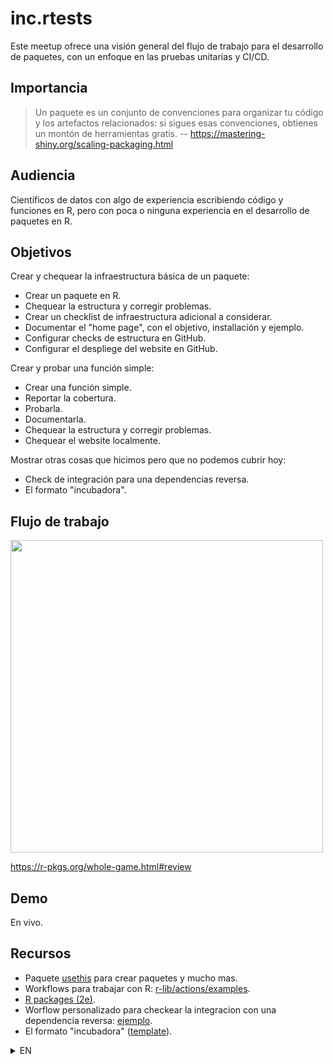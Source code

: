 # inc.rtests

Este meetup ofrece una visión general del flujo de trabajo para el desarrollo de paquetes, con un enfoque en las pruebas unitarias y CI/CD.

## Importancia

> Un paquete es un conjunto de convenciones para organizar tu código y los artefactos relacionados: si sigues esas convenciones, obtienes un montón de herramientas gratis.
> -- https://mastering-shiny.org/scaling-packaging.html

## Audiencia

Científicos de datos con algo de experiencia escribiendo código y funciones en R, pero con poca o ninguna experiencia en el desarrollo de paquetes en R.

## Objetivos

Crear y chequear la infraestructura básica de un paquete:

- Crear un paquete en R.
- Chequear la estructura y corregir problemas.
- Crear un checklist de infraestructura adicional a considerar.
- Documentar el "home page", con el objetivo, installación y ejemplo.
- Configurar checks de estructura en GitHub.
- Configurar el despliege del website en GitHub.

Crear y probar una función simple:

- Crear una función simple.
- Reportar la cobertura.
- Probarla.
- Documentarla.
- Chequear la estructura y corregir problemas.
- Chequear el website localmente.

Mostrar otras cosas que hicimos pero que no podemos cubrir hoy:

* Check de integración para una dependencias reversa.
* El formato "incubadora".

## Flujo de trabajo

<img src=https://github.com/user-attachments/assets/aabb5a62-7f4b-4767-b1d7-52130c395531 width=500>

https://r-pkgs.org/whole-game.html#review

## Demo

En vivo.

## Recursos

* Paquete [usethis](https://usethis.r-lib.org/reference/index.html) para crear paquetes y mucho mas.
* Workflows para trabajar con R: [r-lib/actions/examples](https://github.com/r-lib/actions/tree/v2/examples#example-workflows).
* [R packages (2e)](https://r-pkgs.org/).
* Worflow personalizado para checkear la integracion con una dependencia reversa: [ejemplo](https://github.com/ixpantia/tower/pull/14/files#diff-8fe6f19b5ce17649a885f3ad91e83f63c1ca2dc91dbcd00fa3bd7e242f80dda7).
* El formato "incubadora" ([template](https://github.com/dsincubator/template)).



<details>
<summary>EN</summary>

# inc.rtests

This meetup provides an overview of the workflow for package development, focusing on unit testing and CI/CD.

## Importance

> A package is a set of conventions for organizing your code and related artifacts: if you follow those conventions, you get a bunch of free 
tools.
> -- https://mastering-shiny.org/scaling-packaging.html

## Audience

Data scientists with some experience writing code and functions in R, but with little to no experience in R package development.

## Objectives

Create and check the basic infrastructure of a package:

- Create a package in R.
- Check the structure and fix issues.
- Create a checklist of additional infrastructure to consider.
- Document the "home page," including the aim, installation, and example.
- Set up structure checks on GitHub.
- Set up the deployment of the website on GitHub.

Create and test a simple function:

- Create a simple function.
- Report the coverage.
- Test it.
- Document it.
- Check the structure and fix issues.
- Check the website locally.

Show other things we've done but cannot cover today:

* Integration check for reverse dependencies.
* The "incubator" format.

## Workflow

<img src=https://github.com/user-attachments/assets/aabb5a62-7f4b-4767-b1d7-52130c395531 width=500>

https://r-pkgs.org/whole-game.html#review

## Demo

Live.

## Resources

* Package [usethis](https://usethis.r-lib.org/reference/index.html) for creating packages and much more.
* Workflows for working with R: [r-lib/actions/examples](https://github.com/r-lib/actions/tree/v2/examples#example-workflows).
* [R packages (2e)](https://r-pkgs.org/).
* Custom workflow to check integration with a reverse dependency: 
[example](https://github.com/ixpantia/tower/pull/14/files#diff-8fe6f19b5ce17649a885f3ad91e83f63c1ca2dc91dbcd00fa3bd7e242f80dda7).
* The "incubator" format ([template](https://github.com/dsincubator/template)).

## Setup

> As a developer I want to setup a fresh system so that I can use the devtools workflow to develop an R package.

From an R package in a fresh environment (e.g. on GitHub Codespaces):

* Install R: https://github.com/r-lib/rig

* Ensure to start R from a blank slate:

```bash
# ~/.bash_aliases
alias R="R --no-save --no-restore-data"
```

* Install R-package dependencies: `pak::pak()`

* Install devtools: `pak::pak("devtools")`

* Setup devtools: `usethis::use_devtools()` 

```r
# .Rprofile
if (interactive()) {
  suppressMessages(require(devtools))
}
```

* Restart R:
  * Quit R from the R console: `q()`
  * Start R from the terminal: `R`

* Setup the devtools workflow as aliases, then run each `alias` from ther terminal, e.g. `rtest`

```bash
# ~/.bash_aliases 
alias rtest="Rscript -e 'devtools::test()'"
alias rdocument="Rscript -e 'devtools::document()'"
alias rcheck="Rscript -e 'devtools::check()'"
```

* Setup the devtools workflow in a [Taskfile.yml](https://taskfile.dev/installation/) then:
  * run each `task` from the [extension](https://marketplace.visualstudio.com/items?itemName=task.vscode-task), or
  * run each `task` from the terminal, e.g. `task test`.

```yaml
# Taskfile.yml
version: '3'

tasks:
  test:
    cmds:
      - Rscript -e "devtools::test()"
  document:
    cmds:
      - Rscript -e "devtools::document()"
  check:
    cmds:
      - Rscript -e "devtools::check()"
```

For more tasks see Taskfile.yml

</details>
